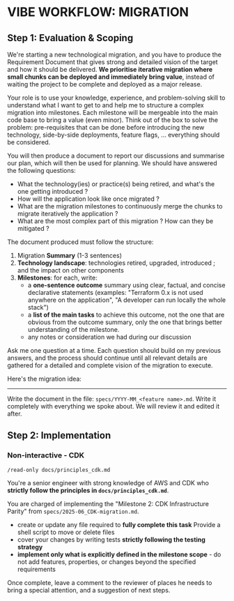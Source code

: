 VIBE WORKFLOW: MIGRATION
=======================================

Step 1: Evaluation & Scoping
---------------------------------------

We're starting a new technological migration, and you have to produce the Requirement Document that gives strong and detailed vision of the target and how it
should be delivered. **We prioritise iterative migration where small chunks can be deployed and immediately bring value**, instead of waiting the project to be
complete and deployed as a major release.

Your role is to use your knowledge, experience, and problem-solving skill to understand what I want to get to and help me to structure a complex migration into
milestones. Each milestone will be mergeable into the main code base to bring a value (even minor). Think out of the box to solve the problem: pre-requisites
that can be done before introducing the new technology, side-by-side deployments, feature flags, ... everything should be considered.

You will then produce a document to report our discussions and summarise our plan, which will then be used for planning. We should have answered the following
questions:

* What the technology(ies) or practice(s) being retired, and what's the one getting introduced ?
* How will the application look like once migrated ?
* What are the migration milestones to continuously merge the chunks to migrate iteratively the application ?
* What are the most complex part of this migration ? How can they be mitigated ?

The document produced must follow the structure:

1. Migration **Summary** (1-3 sentences)
2. **Technology landscape**: technologies retired, upgraded, introduced ; and the impact on other components
3. **Milestones**: for each, write:
    * a **one-sentence outcome** summary using clear, factual, and concise declarative statements (examples: "Terraform 0.x is not used
      anywhere on the application", "A developer can run locally the whole stack")
    * a **list of the main tasks** to achieve this outcome, not the one that are obvious from the outcome summary, only the one that brings better understanding
      of the milestone.
    * any notes or consideration we had during our discussion

Ask me one question at a time. Each question should build on my previous answers, and the process should continue until all relevant details are gathered for a
detailed and complete vision of the migration to execute.

Here's the migration idea:

---

Write the document in the file: `specs/YYYY-MM_<feature name>.md`. Write it completely with everything we spoke about. We will review it and edited it after.

Step 2: Implementation
---------------------------------------

### Non-interactive - CDK

```
/read-only docs/principles_cdk.md
```

You're a senior engineer with strong knowledge of AWS and CDK who **strictly follow the principles in `docs/principles_cdk.md`**.

You are charged of implementing the "Milestone 2: CDK Infrastructure Parity" from `specs/2025-06_CDK-migration.md`.

* create or update any file required to **fully complete this task**
  Provide a shell script to move or delete files
* cover your changes by writing tests **strictly following the testing strategy**
* **implement only what is explicitly defined in the milestone scope** - do not add features, properties, or changes beyond the specified requirements

Once complete, leave a comment to the reviewer of places he needs to bring a special attention, and a suggestion of next steps.